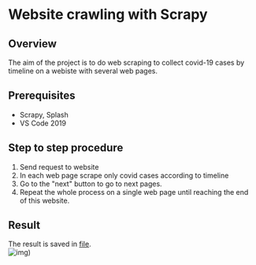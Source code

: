# Website crawling with Scrapy

## Overview
The aim of the project is to do web scraping to collect covid-19 cases by timeline on a webiste with several web pages.

## Prerequisites
- Scrapy, Splash
- VS Code 2019

## Step to step procedure
1. Send request to website
2. In each web page scrape only covid cases according to timeline
3. Go to the "next" button to go to next pages.
4. Repeat the whole process on a single web page until reaching the end of this website.

## Result
The result is saved in [file]().  
![img](/img/*)) 

